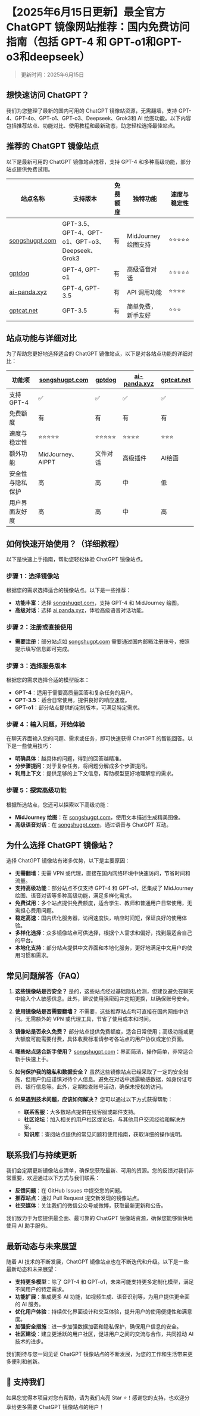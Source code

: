 # 【2025年6月15日更新】最全官方 ChatGPT 镜像网站推荐：国内免费访问指南（包括 GPT-4 和 GPT-o1和GPT-o3和deepseek）

> 更新时间：2025年6月15日

## 想快速访问 ChatGPT？

我们为您整理了最新的国内可用的 ChatGPT 镜像站资源，无需翻墙，支持 GPT-4、GPT-4o、GPT-o1、GPT-o3、Deepseek、Grok3和 AI 绘图功能。以下内容包括推荐站点、功能对比、使用教程和最新动态，助您轻松选择最佳站点。

## 推荐的 ChatGPT 镜像站点

以下是最新可用的 ChatGPT 镜像站点推荐，支持 GPT-4 和多种高级功能，部分站点提供免费试用。

| 站点名称                | 支持版本      | 免费额度 | 独特功能       | 速度与稳定性 |
|-----------------------|------------|---------|-------------|---------|
| [songshugpt.com](https://songshugpt.com) | GPT-3.5、GPT-4、GPT-o1、GPT-o3、Deepseek、Grok3 | 有       | MidJourney 绘图支持 | ⭐⭐⭐⭐⭐   |
| [gptdog](https://gptdog.online/)                | GPT-4, GPT-o1 | 有       | 高级语音对话     | ⭐⭐⭐⭐⭐   |
| [ai-panda.xyz ](https://ai-panda.xyz)          | GPT-4, GPT-3.5 | 有       | API 调用功能   | ⭐⭐⭐⭐    |
| [gptcat.net ](https://gptcat.net)         | GPT-3.5    | 有       | 简单免费，新手友好 | ⭐⭐⭐     |

## 站点功能与详细对比

为了帮助您更好地选择适合的 ChatGPT 镜像站点，以下是对各站点功能的详细对比：

| 功能项 | [songshugpt.com](https://songshugpt.com) | [gptdog](https://gptdog.online/)  | [ai-panda.xyz ](https://ai-panda.xyz) | [gptcat.net ](https://gptcat.net) |
|--------|----------------|--------|--------------|---------------|
| 支持 GPT-4 | ✅ | ✅ | ✅ | ✅ |
| 免费额度 | 有 | 有 | 有 | 有 |
| 速度与稳定性 | ⭐⭐⭐⭐⭐ | ⭐⭐⭐⭐⭐ | ⭐⭐⭐⭐ | ⭐⭐⭐ |
| 额外功能 | MidJourney、AIPPT | 文件对话 | 高级插件 | AI绘画 |
| 安全性与隐私保护 | 高 | 高 | 中 | 低 |
| 用户界面友好度 | 高 | 高 | 中 | 高 |

## 如何快速开始使用？（详细教程）

以下是快速上手指南，帮助您轻松体验 ChatGPT 镜像站点。

### 步骤 1：选择镜像站

根据您的需求选择适合的镜像站点。以下是一些推荐：

- **功能丰富**：选择 [songshugpt.com](https://songshugpt.com)，支持 GPT-4 和 MidJourney 绘图。
- **高级对话**：选择 [ai.panda.xyz](http://ai.panda.xyz)，体验高级语音对话功能。

### 步骤 2：注册或直接使用

- **需要注册**：部分站点如 [songshugpt.com](https://songshugpt.com) 需要通过国内邮箱注册账号，按照提示填写信息即可完成。

### 步骤 3：选择服务版本

根据您的需求选择合适的模型版本：

- **GPT-4**：适用于需要高质量回答和复杂任务的用户。
- **GPT-3.5**：适合日常使用，提供良好的响应速度。
- **GPT-o1**：部分站点提供的定制版本，可满足特定需求。

### 步骤 4：输入问题，开始体验

在聊天界面输入您的问题、需求或任务，即可快速获得 ChatGPT 的智能回答。以下是一些使用技巧：

- **明确具体**：越具体的问题，得到的回答越精准。
- **分步骤提问**：对于复杂任务，将问题分解成多个步骤提问。
- **利用上下文**：提供足够的上下文信息，帮助模型更好地理解您的需求。

### 步骤 5：探索高级功能

根据所选站点，您还可以探索以下高级功能：

- **MidJourney 绘图**：在 [songshugpt.com](https://songshugpt.com)，使用文本描述生成精美图像。
- **高级语音对话**：在 [songshugpt.com](https://songshugpt.com)，通过语音与 ChatGPT 互动。

## 为什么选择 ChatGPT 镜像站？

选择 ChatGPT 镜像站有诸多优势，以下是主要原因：

- **无需翻墙**：无需 VPN 或代理，直接在国内网络环境中快速访问，节省时间和流量。
- **支持高级功能**：部分站点不仅支持 GPT-4 和 GPT-o1，还集成了 MidJourney 绘图、语音对话等多种高级功能，满足多样化需求。
- **免费试用**：多个站点提供免费额度，适合学生、教师和普通用户日常使用，无需担心费用问题。
- **稳定高速**：国内优化服务器，访问速度快，响应时间短，保证良好的使用体验。
- **多样化选择**：众多镜像站点可供选择，根据个人需求和偏好，找到最适合自己的平台。
- **本地化支持**：部分站点提供中文界面和本地化服务，更好地满足中文用户的使用习惯和需求。

## 常见问题解答（FAQ）

1. **这些镜像站是否安全？**
   是的，这些站点经过基础隐私检测，但建议避免在聊天中输入个人敏感信息。此外，建议使用强密码并定期更换，以确保账号安全。

2. **使用镜像站是否需要翻墙？**
   不需要，这些推荐站点均可直接在国内网络中访问。无需额外的 VPN 或代理工具，节省了使用成本和时间。

3. **镜像站是否永久免费？**
   部分站点提供免费额度，适合日常使用；高级功能或更大额度可能需要付费，具体收费标准请参考各站点的用户协议或定价页面。

4. **哪些站点适合新手使用？**
   [songshugpt.com](https://songshugpt.com)：界面简洁，操作简单，非常适合新手快速上手。

5. **如何保护我的隐私和数据安全？**
   虽然这些镜像站点已经采取了一定的安全措施，但用户仍应谨慎对待个人信息。避免在对话中透露敏感数据，如身份证号码、银行信息等。此外，定期检查账号活动，确保未授权的访问。

6. **如果遇到技术问题，应该如何解决？**
   您可以通过以下方式获得帮助：
   - **联系客服**：大多数站点提供在线客服或邮件支持。
   - **社区论坛**：加入相关的用户社区或论坛，与其他用户交流经验和解决方案。
   - **知识库**：查阅站点提供的常见问题和使用指南，获取详细的操作说明。

## 联系我们与持续更新

我们会定期更新镜像站点清单，确保您获取最新、可用的资源。您的反馈对我们非常重要，欢迎通过以下方式与我们联系：

- **反馈问题**：在 GitHub Issues 中提交您的问题。
- **推荐站点**：通过 Pull Request 提交新发现的镜像站点。
- **社交媒体**：关注我们的微信公众号或微博，获取最新更新和公告。

我们致力于为您提供最全面、最可靠的 ChatGPT 镜像站资源，确保您能够愉快地使用 AI 助手服务。

## 最新动态与未来展望

随着 AI 技术的不断发展，ChatGPT 镜像站点也在不断迭代和升级。以下是一些最新动态和未来展望：

- **支持更多模型**：除了 GPT-4 和 GPT-o1，未来可能支持更多定制化模型，满足不同用户的特定需求。
- **功能扩展**：集成更多 AI 功能，如视频生成、语音识别等，为用户提供更全面的 AI 服务。
- **优化用户体验**：持续优化界面设计和交互体验，提升用户的使用便捷性和满意度。
- **加强安全措施**：进一步加强数据加密和隐私保护，确保用户信息的安全。
- **社区建设**：建立更活跃的用户社区，促进用户之间的交流与合作，共同推动 AI 技术的进步。

我们期待与您一同见证 ChatGPT 镜像站点的不断发展，为您的工作和生活带来更多便利和创新。

## 🌟 支持我们

如果您觉得本项目对您有帮助，请为我们点亮 Star ⭐！感谢您的支持，也欢迎分享给更多需要 ChatGPT 镜像站点的用户！

